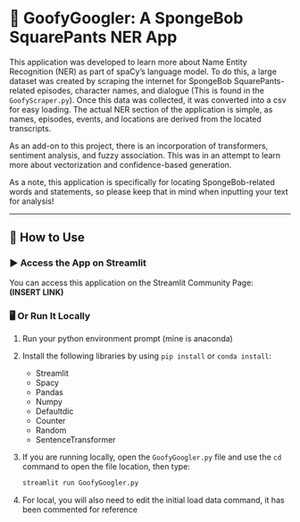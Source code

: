 # 🧽 GoofyGoogler: A SpongeBob SquarePants NER App

This application was developed to learn more about Name Entity Recognition (NER) as part of spaCy’s language model. To do this, a large dataset was created by scraping the internet for SpongeBob SquarePants-related episodes, character names, and dialogue (This is found in the `GoofyScraper.py`). Once this data was collected, it was converted into a csv for easy loading. The actual NER section of the application is simple, as names, episodes, events, and locations are derived from the located transcripts.

As an add-on to this project, there is an incorporation of transformers, sentiment analysis, and fuzzy association. This was in an attempt to learn more about vectorization and confidence-based generation.

As a note, this application is specifically for locating SpongeBob-related words and statements, so please keep that in mind when inputting your text for analysis!

---

## 🚀 How to Use

### ▶️ Access the App on Streamlit
You can access this application on the Streamlit Community Page:  
**(INSERT LINK)**

### 🖥 Or Run It Locally

1. Run your python environment prompt (mine is anaconda)

2. Install the following libraries by using `pip install` or `conda install`:

   - Streamlit  
   - Spacy  
   - Pandas  
   - Numpy  
   - Defaultdic  
   - Counter  
   - Random  
   - SentenceTransformer  

3. If you are running locally, open the `GoofyGoogler.py` file and use the `cd` command to open the file location, then type:

   ```bash
   streamlit run GoofyGoogler.py
4. For local, you will also need to edit the initial load data command, it has been commented for reference
